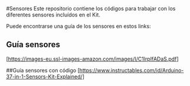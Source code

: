 #Sensores
Este repositorio contiene los códigos para trabajar con los diferentes sensores incluídos en el Kit.

Puede encontrarse una guía de los sensores en estos links:

## Guía sensores
[https://images-eu.ssl-images-amazon.com/images/I/C1lrpIfADaS.pdf]

##Guía sensores con código
[https://www.instructables.com/id/Arduino-37-in-1-Sensors-Kit-Explained/]
